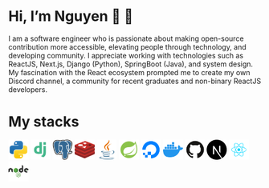 # Hi, I’m Nguyen :wave: :raising_hand:

I am a software engineer who is passionate about making open-source contribution more accessible, elevating people through technology, and developing community. I appreciate working with technologies such as ReactJS, Next.js, Django (Python), SpringBoot (Java), and system design. My fascination with the React ecosystem prompted me to create my own Discord channel, a community for recent graduates and non-binary ReactJS developers. 

# My stacks
<img height="40" width="40" src="assets/python.svg" />
<img height="40" width="40" src="assets/django.svg" />
<img height="40" width="40" src="assets/postgres.svg" />
<img height="40" width="40" src="assets/redis.svg" />
<img height="40" width="40" src="assets/java.svg" />
<img height="40" width="40" src="assets/springboot.svg" />
<img height="40" width="40" src="assets/digital-ocean.svg" />
<img height="40" width="40" src="assets/docker.svg" />
<img height="40" width="40" src="assets/github.svg" />
<img height="40" width="40" src="assets/nextjs.svg" />
<img height="40" width="40" src="assets/reactjs.svg" />
<img height="40" width="40" src="assets/nodejs.svg" />
